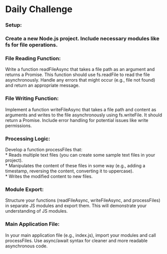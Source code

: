 <h1>Daily Challenge</h1>
<h3>Setup:<h3> Create a new Node.js project. Include necessary modules like fs for file operations.
<h3>File Reading Function:</h3> Write a function readFileAsync that takes a file path as an argument and returns a Promise. This function should use fs.readFile to read the file asynchronously. Handle any errors that might occur (e.g., file not found) and return an appropriate message.
<h3>File Writing Function:</h3> Implement a function writeFileAsync that takes a file path and content as arguments and writes to the file asynchronously using fs.writeFile. It should return a Promise. Include error handling for potential issues like write permissions.
<h3>Processing Logic:</h3> Develop a function processFiles that:
<br/>* Reads multiple text files (you can create some sample text files in your project).
<br/>* Manipulates the content of these files in some way (e.g., adding a timestamp, reversing the content, converting it to uppercase).
<br/>* Writes the modified content to new files.
<h3>Module Export:</h3> Structure your functions (readFileAsync, writeFileAsync, and processFiles) in separate JS modules and export them. This will demonstrate your understanding of JS modules.
<h3>Main Application File:</h3> In your main application file (e.g., index.js), import your modules and call processFiles. Use async/await syntax for cleaner and more readable asynchronous code.
